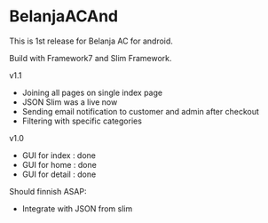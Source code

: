 # BelanjaACAnd
This is 1st release for Belanja AC for android.

Build with Framework7 and Slim Framework.

v1.1
- Joining all pages on single index page
- JSON Slim was a live now
- Sending email notification to customer and admin after checkout
- Filtering with specific categories

v1.0
- GUI for index : done
- GUI for home : done
- GUI for detail : done

Should finnish ASAP:
- Integrate with JSON from slim
